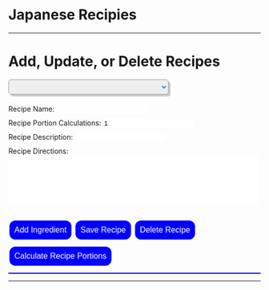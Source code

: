 <head>
  <style>
    table,
    td {
      border: 1px solid white;
    }
    th {
      border: 2px solid white;
    }
    .recipeNameSelect {
        width: 320px;
        height: 30px;
        border: 1px solid #999;
        font-size: 18px;
        color: #1c87c9;
        background-color: #eee;
        border-radius: 5px;
        box-shadow: 4px 4px #ccc;
      }
    .button {
      text-align: center;
      border: none;
      color: white;
      padding: 10px;
      text-align: center;
      text-decoration: none;
      display: inline-block;
      font-size: 16px;
      margin: 4px 2px;
      cursor: pointer;
      border-radius: 12px;
      background-color: blue; /* Green */
   }
  </style>
</head>
<!-- Portion UI -->
<div>
  <h1>Japanese Recipies</h1>
</div>

<hr/>

<div id="createrec">
  <h1>Add, Update, or Delete Recipes</h1>
  
  <div style="margin-top:10px;margin-bottom:20px;">
    <select id="recipeNamesDropDown" class="recipeNameSelect"> </select>
  </div>
  <div id="addRecipe" style="margin-top:10px;margin-bottom:10px;">
    <div style="margin-top:10px;margin-bottom:10px;">
      <label for="recName">Recipe Name:</label>
      <input type="text" id="recName" name="recName" style="border:1px;border-radius:5px;" />
    </div>
    <div style="margin-top:10px;margin-bottom:10px;">
      <label for="recCalc">Recipe Portion Calculations:</label>
      <input type="text" id="recCalc" name="recCalc" value="1" style="border:1px;border-radius:5px;" />
    </div>
    <div style="margin-top:10px;margin-bottom:10px;">
      <label for="recDesc">Recipe Description:</label>
      <input type="text" id="recDesc" name="recDesc"  style="border:1px;border-radius:5px;"/>
    </div>
    <div style="margin-top:10px;margin-bottom:10px;">
      <label for="recDir">Recipe Directions:</label>
      <input type="text" id="recDir" name="recDir" style="width:500px;height:100px; border:1px;border-radius:5px;" />
    </div>
    <div id="createRecipeDiv" style="margin-top:10px;margin-bottom:10px;">
    </div>
    <div style="margin-top:10px;margin-bottom:10px;">
      <button class = "button" type="button" style="margin-top: 20px;" onclick="addIngredient()">Add Ingredient</button>
      <button class = "button" type="button" style="margin-top: 10px;" onclick="submitRec()">Save Recipe</button>
      <button class = "button" type="button" style="margin-top: 10px;" onclick="deleteRec()">Delete Recipe</button>
      <button class = "button" type="button" style="margin-top: 10px;" onclick="calcRec()">Calculate Recipe Portions</button>
    </div>
    <div id="recResult" style="border: 1px solid blue;">
    </div>
  </div>

  <hr/>


  <script>
    let rec = null;
    // const url = "http://172.18.185.251:8086/api/jpFood";
    const url = "http://localhost:8086/api/jpFood/"; // (NOT WORKING; needs a fix)
    selectedRecName = "";

    // prepare fetch GET options
    const options = {
      method: "GET", // *GET, POST, PUT, DELETE, etc.
      mode: "cors", // no-cors, *cors, same-origin
      cache: "default", // *default, no-cache, reload, force-cache, only-if-cached
      credentials: "omit", // include, *same-origin, omit
      headers: {
        "Content-Type": "application/json",
      },
    };


    function onPortionSubmit(e) {
      console.log(e.target.elements.portions.value);
      const portions = e.target.elements.portions.value ?? 1;
      e.preventDefault();
      var recInput =  extractRecipeUserInput();
      

      if (rec != null) {
        // for (const portions)
        measurements.innerHTML = "Work in Progress, add measurements from backend for " + portions + rec.name;
        console.log(portions)
        

      }
    }

    function calcRec() {
      rec = extractRecipeUserInput();
      const calculate_options = { 
      ...options, 
      method: 'POST',
      body: JSON.stringify(rec) 
      }; // clones and replaces method

      fetch(url + 'portions', calculate_options).then((response) => {
        // response contains valid result
        response.json().then((data) => {
          console.log("Portion Calculation Result:", data);
          var textbox = document.getElementById("recResult");
          
          text = '<b>Integredients</b>:';
          text = text + '<ul>';
          for (let ing of data.ingredients) {
            const itext = `<li>${ing.amount} ${ing.type} of ${ing.unit}</li>`;
            text += itext;
          }
          text += '</ul>';

          
          
          textbox.innerHTML = text;
        });
      });
    }

    function filterByString(data, s) {
      return data.filter((e) => e.name.includes(s))[0];
    }
    totalIngredientRowIdx = 2;
    function addIngredient() {
      initIngredient(0, '', '',  totalIngredientRowIdx++);     
    }

    function initIngredient(amount = 0, unit = "", type = "", rowIdx) {
      var table = document.getElementById("createRecipe");
      var row = table.insertRow(rowIdx);
      var cell1 = row.insertCell(0);
      var cell2 = row.insertCell(1);
      var cell3 = row.insertCell(2);
      var cell4 = row.insertCell(3);
      // Do string interpolation for each cell
      cell1.innerHTML = `<input type="text" size="20" name="ingNum[] "value="${amount}">`;
      cell2.innerHTML = `<input type="text" size="20" name="ingName[] "value="${type}">`;
      cell3.innerHTML = `<input type="text" size="20" name="ingMeas[] "value="${unit}">`;
      cell4.innerHTML = '<button type="button" id="delIng" onclick = "deleteIng(this)">x</button>';

      return totalIngredientRowIdx++;
    }

    function deleteIng(r) {
      var i = r.parentNode.parentNode.rowIndex;
      document.getElementById("createRecipe").deleteRow(i);
    }

    function submitRec() {
      var recInput =  extractRecipeUserInput();
      saveRec(jpFood);

    }
    function extractRecipeUserInput() {
      var table = document.getElementById("createRecipe");
      var count = table.rows.length - 1;
      var name = document.getElementById("recName");
      var descr = document.getElementById("recDesc");
      var directions = document.getElementById("recDir");
      var portions = document.getElementById("recCalc");
      if (portions.value === '') {
        intPortions = 1;
      }
      else {
        intPortions = parseInt(portions.value);
        if (Number.isInteger(intPortions) === false) {
          alert(portions.value + " is not a number, please input a number.");
          return;
        }
      }

      var jpFood = {
        name: name.value,
        description: descr.value,
        directions: directions.value,
        portions : intPortions,
        ingredients: [],
      };

      for (i = 1; i <= count; i++) {
        var row = table.rows[i].getElementsByTagName("td");
        var tdNum = row[0];
        var tdMeas = row[1];
        var tdName = row[2];

        var inputNum = tdNum.getElementsByTagName("input")[0];
        inputAmnt = parseInt(inputNum.value);

        if (Number.isInteger(inputAmnt) === false) {
          alert(inputNu2m.value + " is not a number, please input a number.");
          return;
        }
        var inputMeas = tdMeas.getElementsByTagName("input")[0];
        var inputName = tdName.getElementsByTagName("input")[0];
        var ingred = {
          type: inputName?.value,
          amount: inputAmnt,
          unit: inputMeas?.value,
        };
        jpFood.ingredients.push(ingred);
      } // end for ingred
      return jpFood;
    }

    function deleteRec() {
      rec = { name : selectedRecName };
      const delete_options = { 
      ...options, 
      method: 'POST',
      body: JSON.stringify(rec) 
      }; // clones and replaces method

      fetch(url + 'delete', delete_options).then((response) => {
        // response contains valid result
        response.json().then((data) => {
          console.log("all food ", data);
             
        getAllRecipes(rec.name);
        });
      });
    }

    function getAllRecipes(name=undefined) {
      const recipesDropDown = document.getElementById("recipeNamesDropDown");
      document.querySelectorAll('#recipeNamesDropDown option').forEach(option => option.remove())
      
      //Async fetch API call to the database to create a new user
      fetch(url, options).then((response) => {
        let firstOptionKey = undefined;
        // response contains valid result
        response.json().then((data) => {
          console.log("all food ", data);
          //add a table row for the new/created userId
          const tr = document.createElement("tr");
          for (let key in data) {
            let option = document.createElement("option");
            // Set first name on the dropdown so can fill in data form later
            firstOptionKey = firstOptionKey ?? data[key].name;
            option.setAttribute("value", data[key].name);
            let optionText = document.createTextNode(data[key].name);
            option.appendChild(optionText);
            recipesDropDown.appendChild(option);
          }
          
          firstOptionKey = name ? name: firstOptionKey;
          selectedRecName = firstOptionKey;
          rec = filterByString(data, firstOptionKey);
          onRecipeNameChange(rec);
          recipesDropDown.addEventListener("change", (e) => {
            selectedRecName = e.target.value;
            rec = filterByString(data, e.target.value);
            onRecipeNameChange(rec);
          });
        });
      });
    }
    function onRecipeNameChange(rec) {
      var nameField = document.getElementById("recName");
      nameField.setAttribute('value', rec.name);
      var dirField = document.getElementById("recDir");
      dirField.value = rec.directions;
      if (rec.description) {
        var descrField = document.getElementById("recDesc");
        descrField.setAttribute('value', rec.description); 
      }
      totalIngredientRowIdx = 0;
      createIngredientTable(rec.ingredients);
      
    }
    function removeIngredientRows() {
      const table = document.getElementById("createRecipe");
      if (table) {
        const rowLen = table.rows.length - 1;
        for(i=0; i < rowLen; i++) 
        {
          table.deleteRow(i);
        }
      }
    }
    function createIngredientTable(ingredients) {
      
      const recipeDiv = document.getElementById("createRecipeDiv");
      
      let table = document.getElementById("createRecipe");
      if (table) {
        table.remove();
      }
      table = document.createElement('table');
      table.setAttribute('id', 'createRecipe');

      var thead = table.insertRow(-1);
      ingHead = ['Number', 'Measurement Type', 'Ingredient Name'];
      for (var h = 0; h < ingHead.length; h++) {
        var th = document.createElement('th');              // TABLE HEADER.
        th.innerHTML = ingHead[h];
        thead.appendChild(th);
      }
      recipeDiv.appendChild(table);
      if (ingredients) {
        rowIdx = 1;
        for (let ing of ingredients) {
          initIngredient(ing.amount, ing.unit, ing.type, rowIdx++);
        }
        totalIngredientRowIdx = rowIdx;
      }
    }
    function saveRec(rec) {
      const post_options = { 
      ...options, 
      method: 'POST',
      body: JSON.stringify(rec) 
    }; // clones and replaces method

      fetch(url, post_options).then((response) => {
        // response contains valid result
        response.json().then((data) => {
          console.log("all food ", data);
             
        getAllRecipes(rec.name);
        });
      });
    }
    getAllRecipes();
  </script>
</div>